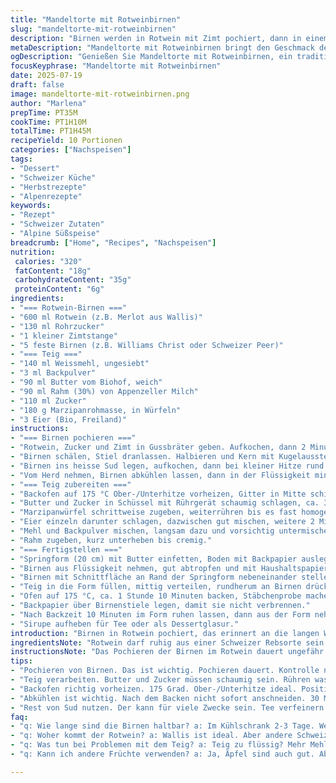 ```yaml
---
title: "Mandeltorte mit Rotweinbirnen"
slug: "mandeltorte-mit-rotweinbirnen"
description: "Birnen werden in Rotwein mit Zimt pochiert, dann in einem Mandel-Teig gebacken. Teig enthält halb Butter, halb Rahm von Appenzeller Bauernhof. Backzeit ca 1 h 10 min. Birnen an der Wand vom Ringkuchen-Form gestellt, Teig dazwischen. Butter und Zucker cremig gerührt, dann marzipanwürfel untergehoben. Gute Bindung trotz Stücken. Gulaschpfanne für pochieren, Steinofen ggf. für Backen, alternativ guter Umluftofen. Zeit für Abkühlen und ziehen einplanen. Ein Geduldsspiel, wie im Wallis die Käseküche, aber lohnt sich."
metaDescription: "Mandeltorte mit Rotweinbirnen bringt den Geschmack der Schweizer Alpen. Berührt die Sinne mit einer geschmackvollen Kombination."
ogDescription: "Genießen Sie Mandeltorte mit Rotweinbirnen, ein traditionsreiches Rezept der Schweizer Alpenküche, ideal für Herbsttage."
focusKeyphrase: "Mandeltorte mit Rotweinbirnen"
date: 2025-07-19
draft: false
image: mandeltorte-mit-rotweinbirnen.png
author: "Marlena"
prepTime: PT35M
cookTime: PT1H10M
totalTime: PT1H45M
recipeYield: 10 Portionen
categories: ["Nachspeisen"]
tags:
- "Dessert"
- "Schweizer Küche"
- "Herbstrezepte"
- "Alpenrezepte"
keywords:
- "Rezept"
- "Schweizer Zutaten"
- "Alpine Süßspeise"
breadcrumb: ["Home", "Recipes", "Nachspeisen"]
nutrition: 
 calories: "320"
 fatContent: "18g"
 carbohydrateContent: "35g"
 proteinContent: "6g"
ingredients:
- "=== Rotwein-Birnen ==="
- "600 ml Rotwein (z.B. Merlot aus Wallis)"
- "130 ml Rohrzucker"
- "1 kleiner Zimtstange"
- "5 feste Birnen (z.B. Williams Christ oder Schweizer Peer)"
- "=== Teig ==="
- "140 ml Weissmehl, ungesiebt"
- "3 ml Backpulver"
- "90 ml Butter vom Biohof, weich"
- "90 ml Rahm (30%) von Appenzeller Milch"
- "110 ml Zucker"
- "180 g Marzipanrohmasse, in Würfeln"
- "3 Eier (Bio, Freiland)"
instructions:
- "=== Birnen pochieren ==="
- "Rotwein, Zucker und Zimt in Gussbräter geben. Aufkochen, dann 2 Minuten simmern lassen."
- "Birnen schälen, Stiel dranlassen. Halbieren und Kern mit Kugelausstecher entfernen."
- "Birnen ins heisse Sud legen, aufkochen, dann bei kleiner Hitze rund 12 Minuten ziehen lassen."
- "Vom Herd nehmen, Birnen abkühlen lassen, dann in der Flüssigkeit mindestens 4 Stunden oder über Nacht kaltstellen."
- "=== Teig zubereiten ==="
- "Backofen auf 175 °C Ober-/Unterhitze vorheizen, Gitter in Mitte schieben."
- "Butter und Zucker in Schüssel mit Rührgerät schaumig schlagen, ca. 3 Minuten."
- "Marzipanwürfel schrittweise zugeben, weiterrühren bis es fast homogen, aber mit kleinen Stücken ist, ca. 4 Minuten."
- "Eier einzeln darunter schlagen, dazwischen gut mischen, weitere 2 Minuten."
- "Mehl und Backpulver mischen, langsam dazu und vorsichtig untermischen."
- "Rahm zugeben, kurz unterheben bis cremig."
- "=== Fertigstellen ==="
- "Springform (20 cm) mit Butter einfetten, Boden mit Backpapier auslegen."
- "Birnen aus Flüssigkeit nehmen, gut abtropfen und mit Haushaltspapier trocknen."
- "Birnen mit Schnittfläche an Rand der Springform nebeneinander stellen. Eventuell Boden etwas abschneiden, damit die Birnen stabil stehen."
- "Teig in die Form füllen, mittig verteilen, rundherum an Birnen drücken."
- "Ofen auf 175 °C, ca. 1 Stunde 10 Minuten backen, Stäbchenprobe machen."
- "Backpapier über Birnenstiele legen, damit sie nicht verbrennen."
- "Nach Backzeit 10 Minuten im Form ruhen lassen, dann aus der Form nehmen und voll auskühlen auf Gitter."
- "Sirupe aufheben für Tee oder als Dessertglasur."
introduction: "Birnen in Rotwein pochiert, das erinnert an die langen Winterabende in den Alpställen, da wurde aus wenig Aufwand viel gemacht. Der Duft von Zimt zieht durchs Haus, während der Teig langsam vor sich hin backt, mit Marzipan drin, der dem Ganzen eine nussige, fast käsige Note gibt. Am Nachmittag schon auf dem Feuer, wie der Alpenkäse reift. Der Teig, halb Butter, halb Rahm, bindet gut, ohne zu grossen Fettklumpen. In der Stube tönt das Knistern des Holzfeuers, Kinder schnuppern rein, wollen die warmen Birnen schon jetzt kosten. Das Resultat – keine Schoggi, kein Zuckerbombardement, sondern ein Stück Alpentradition. Man braucht Geduld, das Ziehenlassen im Wein, das Backen, bis die Marzipanstücke kaum noch sichtbar sind. So schmeckt die Schweiz im Herbst. Nicht nur Käseschnitten, sondern diese süssen Schätze zwischen den Berggipfeln. Gruyère für die grossen Tage, Appenzeller für die Rüeblitorten, und diesmal eben Marzipan, und Birnen aus dem Toggenburg. Ein Kaffee dazu – fertig."
ingredientsNote: "Rotwein darf ruhig aus einer Schweizer Rebsorte sein, z.B. Pinot Noir aus dem Wallis, so bleibt das Gericht lokal und authentisch. Rohrzucker ist mild, im Vergleich zu Kristallzucker, besser für die feine Säure der Birnen. Die Birnen sollten fest sein, sonst zerfallen sie beim Pochieren. Williams Christ, oft in der Schweiz zu haben, ist ideal. Die Butter und der Rahm kommen von lokalen Produzenten aus dem Appenzell oder dem Entlebuch, wo die Kühe auf Alpenwiesen grasen, was dem Fett die Alpine Frische gibt. Marzipan aus Luzern oder Zürich ist einfacher zu verarbeiten als Rohmarzipan aus Italien, weil es weicher ist und kleine Stückchen im Teig bleiben – genau so soll es sein. Mehl nicht zu fein sieben, damit die Luft drin bleibt. Das Backpulver verleiht eine leichte Lockerung, aber nicht zu viel, damit die Struktur robust bleibt, wie ein Alpenhaus im Sturm."
instructionsNote: "Das Pochieren der Birnen im Rotwein dauert ungefähr gleich lang wie das Kaminfeuer im Stübli während des Backvorgangs. Dabei aufpassen, dass keine Birnen zu weich werden, sonst fallen sie auseinander beim Anrichten. Beim Schaumig schlagen von Butter und Zucker auf mittlerer Geschwindigkeit beginnen, damit sich nicht zu viel Luft einschleicht. Marzipan in kleinen Schritten einarbeiten und alle paar Minuten kontrollieren. Eier einzeln zugeben, das hilft der Bindung. Mehl nur zugeben, wenn der Teig nicht mehr zu flüssig ist, sonst sackt die Masse zusammen. Die Form am besten mit Butter und dem Backpapier gut präparieren, damit nichts kleben bleibt, ein passendes Ritual, ähnlich dem Einfetten von Käseschüsseln. Die Birnen beim Einsetzen leicht stützen, sonst kippen sie um. Backzeit kann 5 Minuten variieren, wichtig ist die Stäbchenprobe. Während des Backens Papier um die Stiele, damit es keine schwarzen Schmauchspuren gibt. Abkühlen lassen, nicht sofort anschneiden – Geduld haben, so löst sich alles besser. Restlicher Sud schmeckt auch zum Verfeinern von Rotwein-Chutneys oder für einen warmen Winterpunsch."
tips:
- "Pochieren von Birnen. Das ist wichtig. Pochieren dauert. Kontrolle nötig. Die Birnen nicht zu weich machen. 10 Minuten sind optimal. Stiel dranlassen."
- "Teig verarbeiten. Butter und Zucker müssen schaumig sein. Rühren was geht. Das Marzipan schrittweise dazu. Übermixen vermeiden. Gute Bindung ist der Schlüssel."
- "Backofen richtig vorheizen. 175 Grad. Ober-/Unterhitze ideal. Position im Ofen checken. Dazu Backpapier benutzen. Das hilft beim Herausnehmen."
- "Abkühlen ist wichtig. Nach dem Backen nicht sofort anschneiden. 30 Minuten warten. Das verbessert die Struktur. Geduld bringt gute Ergebnisse."
- "Rest von Sud nutzen. Der kann für viele Zwecke sein. Tee verfeinern. Oder für einen Winterpunsch. Einzelheiten beachten, wie beim Käseschnitten."
faq:
- "q: Wie lange sind die Birnen haltbar? a: Im Kühlschrank 2-3 Tage. Wenn sie eingekocht werden, länger. Das hängt vom Zustand ab. Frisch ist immer besser."
- "q: Woher kommt der Rotwein? a: Wallis ist ideal. Aber andere Schweizer Weine gehen auch. Wichtig ist, dass der Wein gut schmeckt. Qualität zählt."
- "q: Was tun bei Problemen mit dem Teig? a: Teig zu flüssig? Mehr Mehl zugeben. Zu fest? Rahm dazu. Testen ist Pflicht. Jedes Mal anders."
- "q: Kann ich andere Früchte verwenden? a: Ja, Äpfel sind auch gut. Aber Birnen sind handlicher. Steinobst auch denkbar. Experimentieren erlaubt. Findet heraus."

---
```

